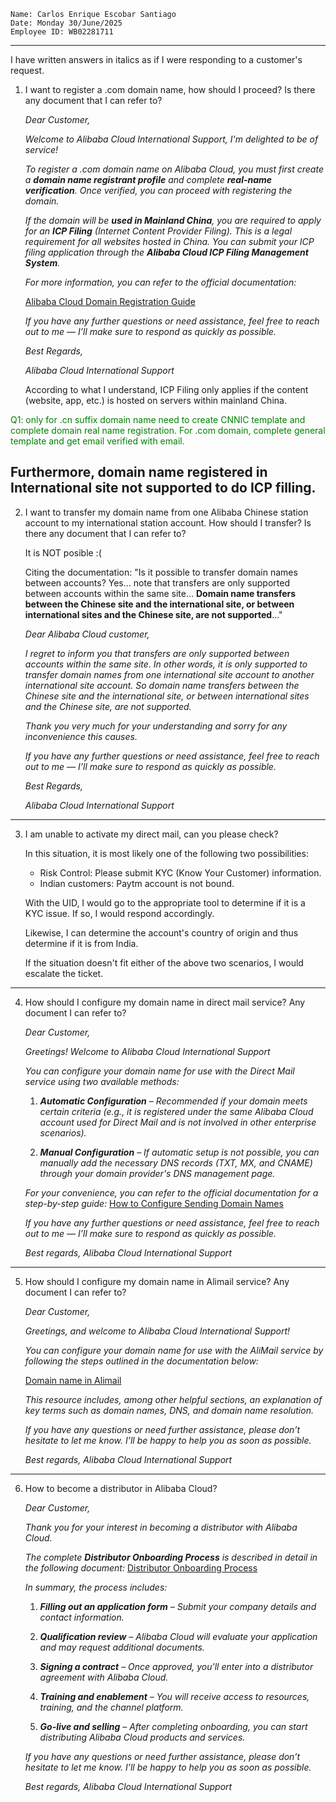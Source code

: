	Name: Carlos Enrique Escobar Santiago
	Date: Monday 30/June/2025
	Employee ID: WB02281711
----
I have written answers in italics as if I were responding to a customer's request.

1. I want to register a .com domain name, how should I proceed? Is there any document that I can refer to?

	_Dear Customer,_
	
	_Welcome to Alibaba Cloud International Support, I'm delighted to be of service!_
	
	_To register a .com domain name on Alibaba Cloud, you must first create a **domain name registrant profile** and complete **real-name verification**. Once verified, you can proceed with registering the domain._
	
	_If the domain will be **used in Mainland China**, you are required to apply for an **ICP Filing** (Internet Content Provider Filing). This is a legal requirement for all websites hosted in China. You can submit your ICP filing application through the **Alibaba Cloud ICP Filing Management System**._
	
	_For more information, you can refer to the official documentation:_
	
	[Alibaba Cloud Domain Registration Guide](https://www.alibabacloud.com/help/en/dws/product-overview/what-is-domains?spm=a2c63.p38356.help-menu-35473.d_0_0_0.286f1413237yJB&scm=20140722.H_61257._.OR_help-T_intl~en-V_1)
	
	_If you have any further questions or need assistance, feel free to reach out to me — I’ll make sure to respond as quickly as possible._
	
	_Best Regards,_
	
	_Alibaba Cloud International Support_

	According to what I understand, ICP Filing only applies if the content (website, app, etc.) is hosted on servers within mainland China.

<span style="color:green"> Q1: only for .cn suffix domain name need to create CNNIC template and complete domain real name registration. For .com domain, complete general template and get email verified with email.

Furthermore, domain name registered in International site not supported to do ICP filling. </span>
---
2. I want to transfer my domain name from one Alibaba Chinese station account to my international station account. How should I transfer? Is there any document that I can refer to?

	It is NOT posible :(
	
	Citing the documentation: "Is it possible to transfer domain names between accounts? Yes... note that transfers are only supported between accounts within the same site... **Domain name transfers between the Chinese site and the international site, or between international sites and the Chinese site, are not supported**..."

	_Dear Alibaba Cloud customer,_
	
	_I regret to inform you that transfers are only supported between accounts within the same site. In other words, it is only supported to transfer domain names from one international site account to another international site account. So domain name transfers between the Chinese site and the international site, or between international sites and the Chinese site, are not supported._
	
	_Thank you very much for your understanding and sorry for any inconvenience this causes._
	
	_If you have any further questions or need assistance, feel free to reach out to me — I’ll make sure to respond as quickly as possible._
	
	_Best Regards,_
		
	_Alibaba Cloud International Support_
---
3. I am unable to activate my direct mail, can you please check?
	
	In this situation, it is most likely one of the following two possibilities:
	
	- Risk Control: Please submit KYC (Know Your Customer) information.
	- Indian customers: Paytm account is not bound.
	
	With the UID, I would go to the appropriate tool to determine if it is a KYC issue. If so, I would respond accordingly.
	
	Likewise, I can determine the account's country of origin and thus determine if it is from India.
	
	If the situation doesn't fit either of the above two scenarios, I would escalate the ticket.

---
4. How should I configure my domain name in direct mail service? Any document I can refer to?

	_Dear Customer,_
	
	_Greetings! Welcome to Alibaba Cloud International Support_
	
	_You can configure your domain name for use with the Direct Mail service using two available methods:_
	
	1. _**Automatic Configuration** – Recommended if your domain meets certain criteria (e.g., it is registered under the same Alibaba Cloud account used for Direct Mail and is not involved in other enterprise scenarios)._
	    
	2. _**Manual Configuration** – If automatic setup is not possible, you can manually add the necessary DNS records (TXT, MX, and CNAME) through your domain provider's DNS management page._
	    	
	_For your convenience, you can refer to the official documentation for a step-by-step guide:_
	[How to Configure Sending Domain Names](https://www.alibabacloud.com/help/en/direct-mail/user-guide/how-to-configure-sending-domain-names)
	
	_If you have any further questions or need assistance, feel free to reach out to me — I’ll make sure to respond as quickly as possible._
	
	_Best regards,_
	_Alibaba Cloud International Support_
	
---
5. How should I configure my domain name in Alimail service? Any document I can refer to?

	_Dear Customer,_
	
	_Greetings, and welcome to Alibaba Cloud International Support!_
	
	_You can configure your domain name for use with the AliMail service by following the steps outlined in the documentation below:_
	
	[Domain name in Alimail](https://www.alibabacloud.com/help/en/alibaba-mail/latest/domain?spm=a2c63.p38356.help-menu-35466.d_1_2_0.9fd22550T0XA3Y)
	
	_This resource includes, among other helpful sections, an explanation of key terms such as domain names, DNS, and domain name resolution._

	_If you have any questions or need further assistance, please don’t hesitate to let me know. I’ll be happy to help you as soon as possible._
	
	_Best regards,_
	_Alibaba Cloud International Support_
---
6. How to become a distributor in Alibaba Cloud? 

	_Dear Customer,_
	
	_Thank you for your interest in becoming a distributor with Alibaba Cloud._
	
	_The complete **Distributor Onboarding Process** is described in detail in the following document:_
	 [Distributor Onboarding Process](https://www.alibabacloud.com/help/en/channel-platform/latest/distributoronboardingprocess)
	
	_In summary, the process includes:_
	
	1. _**Filling out an application form** – Submit your company details and contact information._
	    
	2. _**Qualification review** – Alibaba Cloud will evaluate your application and may request additional documents._
	    
	3. _**Signing a contract** – Once approved, you'll enter into a distributor agreement with Alibaba Cloud._
	    
	4. _**Training and enablement** – You will receive access to resources, training, and the channel platform._
	    
	5. _**Go-live and selling** – After completing onboarding, you can start distributing Alibaba Cloud products and services._
	    
	
	_If you have any questions or need further assistance, please don’t hesitate to let me know. I’ll be happy to help you as soon as possible._
	
	_Best regards,_
	_Alibaba Cloud International Support_




